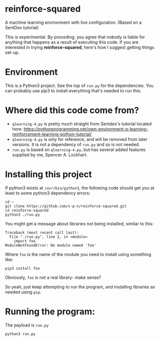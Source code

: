 # reinforce-squared
A machine learning environment with live configuration. (Based on a SentDex tutorial)

This is experimental. By proceding, you agree that nobody is liable for anything that happens as a result of executing this code. If you are interested in trying **reinforce-squared**, here's how I suggest getting things set-up.
# Environment

This is a Python3 project. See the top of `run.py` for the dependencies. You can probably use pip3 to install everything that's needed to run this.

# Where did this code come from?
* `qlearning-4.py` is pretty much straight from Sentdex's tutorial located here: https://pythonprogramming.net/own-environment-q-learning-reinforcement-learning-python-tutorial/
* `qlearning-4.py` is only for reference, and will be removed from later versions. It is not a dependency of `run.py` and so is not needed.
* `run.py` is based on `qlearning-4.py`, but has several added features supplied by me, Spencer A. Lockhart. 

# Installing this project
If python3 exists at `/usr/bin/python3`, the following code should get you at least to some python3 dependency errors:
```
cd ~
git clone https://github.com/s-p-n/reinforce-squared.git
cd reinforce-squared
python3 ./run.py
```
You might get a message about libraries not being installed, similar to this:
```
Traceback (most recent call last):
  File "./run.py", line 2, in <module>
    import foo
ModuleNotFoundError: No module named 'foo'
```
Where `foo` is the name of the module you need to install using something like:
```
pip3 install foo
``` 

Obviously, `foo` is not a real library- make sense?

So yeah, just keep attempting to run the program, and installing libraries as needed using `pip`.

# Running the program:
The payload is `run.py`

```
python3 run.py
```
